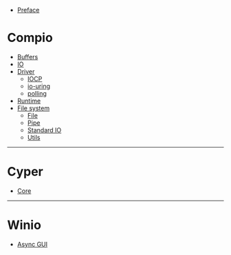 - [Preface](./preface.md)

# Compio

- [Buffers](./compio/buffers.md)
- [IO](./compio/io.md)
- [Driver](./compio/driver.md)
  - [IOCP](./compio/driver/iocp.md)
  - [io-uring](./compio/driver/io-uring.md)
  - [polling](./compio/driver/polling.md)
- [Runtime](./compio/runtime.md)
- [File system](./compio/fs.md)
  - [File](./compio/fs/file.md)
  - [Pipe](./compio/fs/pipe.md)
  - [Standard IO](./compio/fs/stdio.md)
  - [Utils](./compio/fs/utils.md)

----

# Cyper

- [Core]()

----

# Winio

- [Async GUI]()
